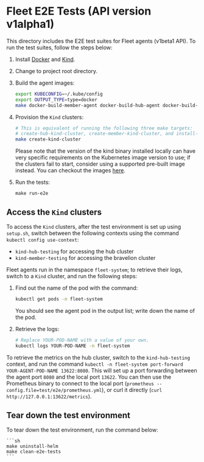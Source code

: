 # Fleet E2E Tests (API version v1alpha1)

This directory includes the E2E test suites for Fleet agents (v1beta1 API). To run the 
test suites, follow the steps below:

1. Install [Docker](https://www.docker.com) and [Kind](https://kind.sigs.k8s.io/).

2. Change to project root directory.

3. Build the agent images:

    ```sh
    export KUBECONFIG=~/.kube/config
    export OUTPUT_TYPE=type=docker
    make docker-build-member-agent docker-build-hub-agent docker-build-refresh-token
    ```

4. Provision the `Kind` clusters:

    ```sh
    # This is equivalent of running the following three make targets: 
    # create-hub-kind-cluster, create-member-kind-cluster, and install-helm
    make create-kind-cluster
    ```

    Please note that the version of the kind binary installed locally can have very specific
    requirements on the Kubernetes image version to use; if the clusters fail to start,
    consider using a supported pre-built image instead. You can checkout the images [here](https://github.com/kubernetes-sigs/kind/releases).

5. Run the tests:

    ```shell
    make run-e2e
    ```

## Access the `Kind` clusters

To access the `Kind` clusters, after the test environment is set up using `setup.sh`, switch
between the following contexts using the command `kubectl config use-context`:

* `kind-hub-testing` for accessing the hub cluster
* `kind-member-testing` for accessing the bravelion cluster

Fleet agents run in the namespace `fleet-system`; to retrieve their logs, switch to a `Kind`
cluster, and run the following steps:

1. Find out the name of the pod with the command:

    ```sh
    kubectl get pods -n fleet-system
    ```

    You should see the agent pod in the output list; write down the name of the pod.

2. Retrieve the logs:

    ```sh
    # Replace YOUR-POD-NAME with a value of your own.
    kubectl logs YOUR-POD-NAME -n fleet-system
    ```

To retrieve the metrics on the hub cluster, switch to the `kind-hub-testing` context, and run
the command `kubectl -n fleet-system port-forward YOUR-AGENT-POD-NAME 13622:8080`. This will
set up a port forwarding between the agent port `8080` and the local port `13622`. You can then
use the Prometheus binary to connect to the local port (`prometheus --config.file=test/e2e/prometheus.yml`),
or curl it directly (`curl http://127.0.0.1:13622/metrics`).

## Tear down the test environment

To tear down the test environment, run the command below:

    ```sh
    make uninstall-helm
    make clean-e2e-tests
    ```